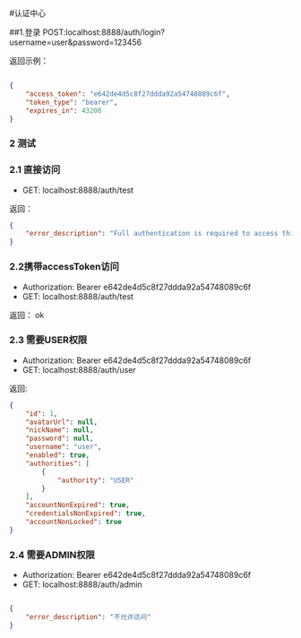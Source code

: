 #认证中心



##1.登录
POST:localhost:8888/auth/login?username=user&password=123456

返回示例：
```json

{
    "access_token": "e642de4d5c8f27ddda92a54748089c6f",
    "token_type": "bearer",
    "expires_in": 43200
}

```
   
  
 ### 2 测试
 
 
### 2.1 直接访问
- GET: localhost:8888/auth/test

返回：

```json
{
    "error_description": "Full authentication is required to access this resource"
}
```


### 2.2携带accessToken访问
- Authorization: Bearer e642de4d5c8f27ddda92a54748089c6f
- GET: localhost:8888/auth/test

返回：
ok


### 2.3  需要USER权限
- Authorization: Bearer e642de4d5c8f27ddda92a54748089c6f
- GET: localhost:8888/auth/user

返回:

```json
{
    "id": 1,
    "avatarUrl": null,
    "nickName": null,
    "password": null,
    "username": "user",
    "enabled": true,
    "authorities": [
        {
            "authority": "USER"
        }
    ],
    "accountNonExpired": true,
    "credentialsNonExpired": true,
    "accountNonLocked": true
}
```


### 2.4 需要ADMIN权限

- Authorization: Bearer e642de4d5c8f27ddda92a54748089c6f
- GET: localhost:8888/auth/admin

```json

{
    "error_description": "不允许访问"
}
```


  
  